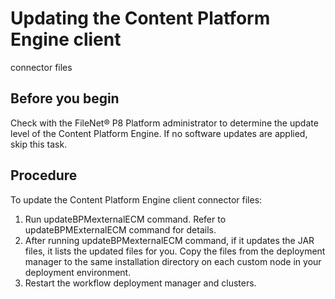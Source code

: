 # Updating the Content Platform Engine client
connector files

## Before you begin

Check with the FileNet® P8
Platform
administrator to determine the update level of the Content Platform Engine. If no software updates are
applied, skip this task.

## Procedure

To update the Content Platform Engine client
connector files:

1. Run updateBPMexternalECM command. Refer to updateBPMExternalECM command for details.
2. After running updateBPMexternalECM command, if it updates the JAR
files, it lists the updated files for you. Copy the files from the deployment manager to the same
installation directory on each custom node in your deployment environment.
3. Restart the workflow deployment manager and clusters.
